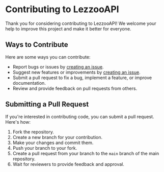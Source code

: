 <h1>Contributing to LezzooAPI</h1>

<p>Thank you for considering contributing to LezzooAPI! We welcome your help to improve this project and make it better for everyone.</p>

<h2>Ways to Contribute</h2>

<p>Here are some ways you can contribute:</p>

<ul>
  <li>Report bugs or issues by <a href="https://github.com/heromr/lezzoo/issues">creating an issue</a>.</li>
  <li>Suggest new features or improvements by <a href="https://github.com/heromr/lezzoo/issues">creating an issue</a>.</li>
  <li>Submit a pull request to fix a bug, implement a feature, or improve documentation.</li>
  <li>Review and provide feedback on pull requests from others.</li>
</ul>

<h2>Submitting a Pull Request</h2>

<p>If you're interested in contributing code, you can submit a pull request. Here's how:</p>

<ol>
  <li>Fork the repository.</li>
  <li>Create a new branch for your contribution.</li>
  <li>Make your changes and commit them.</li>
  <li>Push your branch to your fork.</li>
  <li>Create a pull request from your branch to the <code>main</code> branch of the main repository.</li>
  <li>Wait for reviewers to provide feedback and approval.</li>
</ol>
